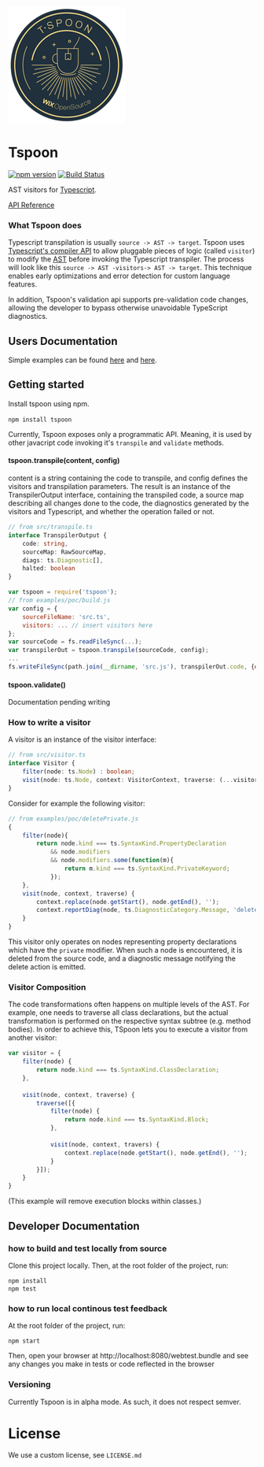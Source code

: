 ![image](logo.png)

# Tspoon
[![npm version](https://badge.fury.io/js/tspoon.svg)](https://www.npmjs.com/package/tspoon)
[![Build Status](https://travis-ci.org/wix/tspoon.svg?branch=master)](https://travis-ci.org/wix/tspoon)

AST visitors for [Typescript](https://github.com/Microsoft/TypeScript).

[API Reference](http://wix.github.io/tspoon/typedoc/index.html)

### What Tspoon does

Typescript transpilation is usually `source -> AST -> target`.
Tspoon uses [Typescript's compiler API](https://github.com/Microsoft/TypeScript/wiki/Using-the-Compiler-API)
to allow pluggable pieces of logic (called ```visitor```) to modify the
[AST](https://en.wikipedia.org/wiki/Abstract_syntax_tree) before invoking
the Typescript transpiler. The process will look like this `source -> AST -visitors-> AST -> target`.
This technique enables early optimizations and error detection for custom
language features.

In addition, Tspoon's validation api supports pre-validation code changes,
allowing the developer to bypass otherwise unavoidable TypeScript diagnostics.


## Users Documentation
Simple examples can be found [here](https://github.com/wix/tspoon/tree/master/examples/poc)
and [here](https://github.com/wix/tspoon/tree/master/examples/readme).

## Getting started
 Install tspoon using npm.

 `npm install tspoon`

Currently, Tspoon exposes only a programmatic API. Meaning, it is used
by other javacript code invoking it's `transpile` and `validate` methods.
#### tspoon.transpile(content, config)
content is a string containing the code to transpile, and config defines
the visitors and transpilation parameters.
The result is an instance of the TranspilerOutput interface, containing
the transpiled code, a source map describing all changes done to the code,
the diagnostics generated by the visitors and Typescript, and whether the
operation failed or not.

```typescript
// from src/transpile.ts
interface TranspilerOutput {
	code: string,
	sourceMap: RawSourceMap,
	diags: ts.Diagnostic[],
	halted: boolean
}
```

```javascript
var tspoon = require('tspoon');
// from examples/poc/build.js
var config = {
    sourceFileName: 'src.ts',
    visitors: ... // insert visitors here
};
var sourceCode = fs.readFileSync(...);
var transpilerOut = tspoon.transpile(sourceCode, config);
...
fs.writeFileSync(path.join(__dirname, 'src.js'), transpilerOut.code, {encoding:'utf8'});
```
#### tspoon.validate()
Documentation pending writing

### How to write a visitor

A visitor is an instance of the visitor interface:

```typescript
// from src/visitor.ts
interface Visitor {
	filter(node: ts.Node) : boolean;
	visit(node: ts.Node, context: VisitorContext, traverse: (...visitors: Visitor[]) => void): void;
}
```

Consider for example the following visitor:

```javascript
// from examples/poc/deletePrivate.js
{
	filter(node){
		return node.kind === ts.SyntaxKind.PropertyDeclaration
			&& node.modifiers
			&& node.modifiers.some(function(m){
				return m.kind === ts.SyntaxKind.PrivateKeyword;
			});
	},
	visit(node, context, traverse) {
		context.replace(node.getStart(), node.getEnd(), '');
		context.reportDiag(node, ts.DiagnosticCategory.Message, 'deleted field "' + node.getText()+'"', false);
	}
}
```
This visitor only operates on nodes representing property declarations
which have the ```private``` modifier. When such a node is encountered,
it is deleted from the source code, and a diagnostic message notifying
the delete action is emitted.

### Visitor Composition

The code transformations often happens on multiple levels of the AST. For
example, one needs to traverse all class declarations, but the actual
transformation is performed on the respective syntax subtree (e.g. method
bodies). In order to achieve this, TSpoon lets you to execute a visitor
from another visitor:

```javascript
var visitor = {
    filter(node) {
        return node.kind === ts.SyntaxKind.ClassDeclaration;
    },

    visit(node, context, traverse) {
        traverse([{
            filter(node) {
                return node.kind === ts.SyntaxKind.Block;
            },

            visit(node, context, travers) {
                context.replace(node.getStart(), node.getEnd(), '');
            }
        }]);
    }
}
```

(This example will remove execution blocks within classes.)

## Developer Documentation

### how to build and test locally from source
Clone this project locally.
Then, at the root folder of the project, run:
```shell
npm install
npm test
```
### how to run local continous test feedback
At the root folder of the project, run:
```shell
npm start
```
Then, open your browser at http://localhost:8080/webtest.bundle
and see any changes you make in tests or code reflected in the browser

### Versioning
Currently Tspoon is in alpha mode. As such, it does not respect semver.

# License
We use a custom license, see ```LICENSE.md```

